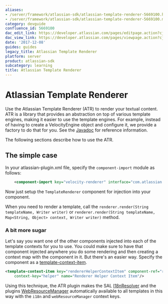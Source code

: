 ```yaml
---
aliases:
- /server/framework/atlassian-sdk/atlassian-template-renderer-5669100.html
- /server/framework/atlassian-sdk/atlassian-template-renderer-5669100.md
category: devguide
confluence_id: 5669100
dac_edit_link: https://developer.atlassian.com/pages/editpage.action?cjm=wozere&pageId=5669100
dac_view_link: https://developer.atlassian.com/pages/viewpage.action?cjm=wozere&pageId=5669100
date: '2017-12-08'
guides: guides
legacy_title: Atlassian Template Renderer
platform: server
product: atlassian-sdk
subcategory: learning
title: Atlassian Template Renderer
---
```

# Atlassian Template Renderer

Use the Atlassian Template Renderer (ATR) to render your textual content. ATR is a library that provides an abstraction on top of various template engines, making it easier to use the template engines. For example, instead of having to create a VelocityEngine object and configure it, we provide a factory to do that for you. See the <a href="http://docs.atlassian.com/atlassian-template-renderer-api/" class="external-link">Javadoc</a> for reference information.

The following sections describe how to use the ATR.

## The simple case

In your atlassian-plugin.xml file, specify the `component-import` module as follows:

``` xml
    <component-import key="velocity-renderer" interface="com.atlassian.templaterenderer.TemplateRenderer" />
```

Now just setup the `TemplateRenderer` component for injection into your component.

When you need to render a template, call the `renderer.render(String templateName, Writer writer)` or `renderer.render(String templateName, Map<String, Object> context, Writer writer)` method.

### A bit more sugar

Let's say you want one of the other components injected into each of the template contexts for you to use. You could make sure to have that component injected anywhere you do some rendering and then creating a context map with the component in it. But there's an easier way. Specify the component as a [template-context-item](/server/framework/atlassian-sdk/template-context-item-plugin-module).

``` xml
<template-context-item key="rendererHelperContextItem" component-ref="rendererHelper"
    context-key="helper" name="Renderer Helper Context Item"/>
```

Using this technique, the ATR plugin makes the SAL [I18nResolver](/server/framework/atlassian-sdk/sal-services#%7B%7B%7B%7D-i18n-resolver%7B%7D%7D%7D) and the plugins <a href="http://docs.atlassian.com/atlassian-plugins-webresource/2.2.0/atlassian-plugins-webresource/apidocs/com/atlassian/plugin/webresource/WebResourceManager.html" class="external-link">WebResourceManager</a> automatically available to all templates in this way with the `i18n` and `webResourceManager` context keys.
